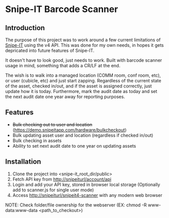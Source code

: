 # Snipe-IT Barcode Scanner

## Introduction

The purpose of this project was to work around a few current limitations of [Snipe-IT](https://github.com/snipe/snipe-it) using the v4 API. This was done for my own needs, in hopes it gets depricated into future features of Snipe-IT.

It doesn't have to look good, just needs to work. Built with barcode scanner usage in mind, something that adds a CR/LF at the end.

The wish is to walk into a managed location (COMM room, conf room, etc), or user (cubicle, etc) and just start zapping. Regardless of the current state of the asset, checked in/out, and if the asset is assigned correctly, just update how it is today. Furthermore, mark the audit date as today and set the next audit date one year away for reporting purposes.

## Features

* ~~Bulk checking out to user and location~~ (<https://demo.snipeitapp.com/hardware/bulkcheckout>)
* Bulk updating asset user and location (regardless if checked in/out)
* Bulk checking in assets
* Ability to set next audit date to one year on updating assets

## Installation

1. Clone the project into <snipe-it_root_dir/public>
1. Fetch API key from <http://snipeiturl/account/api>
1. Login and add your API key, stored in browser local storage (Optionally add to scanner.js for single user mode)
1. Access <http://snipeiturl/snipeit4-scanner> with any modern web browser

NOTE: Check folder/file ownership for the webserver (EX: chmod -R www-data:www-data <path_to_checkout>)

